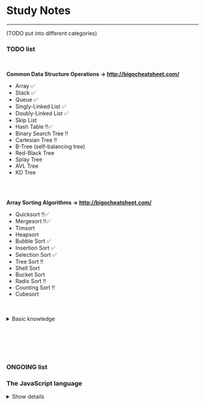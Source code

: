 # Study Notes
---
(TODO put into different categories)

### TODO list

<br />

**Common Data Structure Operations -> http://bigocheatsheet.com/**
      
* Array ✅
* Stack ✅
* Queue ✅
* Singly-Linked List ✅
* Doubly-Linked List ✅
* Skip List
* Hash Table ‼️✅
* Binary Search Tree ‼️
* Cartesian Tree ‼️
* B-Tree (self-balancing tree)
* Red-Black Tree
* Splay Tree
* AVL Tree
* KD Tree


<br />
<br />

**Array Sorting Algorithms -> http://bigocheatsheet.com/**

* Quicksort ‼️✅
* Mergesort ‼️✅
* Timsort
* Heapsort
* Bubble Sort ✅
* Insertion Sort ✅
* Selection Sort ✅
* Tree Sort ‼️
* Shell Sort
* Bucket Sort
* Radix Sort ‼️
* Counting Sort	‼️
* Cubesort



<br />
<br />


<details>
  <summary>
    Basic knowledge
  </summary>
  
* HTTP ✅
* REST - exposes Resources which represent DATA ✅
* SOAP - exposes Operations which represent Logic ✅
* A/B testing https://vwo.com/ab-testing/ ✅
* Redis: [Redis](https://www.youtube.com/watch?v=Hbt56gFj998), [Redis+Nodejs](https://www.youtube.com/watch?v=9S-mphgE5fA) ✅

* CURL
* HTTP 2.0 (Bidirectional) https://http2.github.io/faq/
  - HPACK Header compression
  - Server-side resource pushing
  - Multiplexing via streams and frames
  - Client/server prioritization
* HTTPS
* Socket
* SSL / OpenSSL
* Web Latency
* TCP
* UDP
* IP
* (QUIC protocol)
* Microservices https://www.youtube.com/watch?v=CZ3wIuvmHeM

</details>


<br />
<br />
<br />
<br />
<br />


### ONGOING list

### The JavaScript language
<details>
  <summary>
    Show details
  </summary>
  
```javascript
// get content as markdown format from this page https://javascript.info/
const textContent = (Object.values(document.querySelectorAll('.list__item'))).map( (e) => {
  let out = `##### ${e.querySelector('.list__link').textContent} \n`;
  e.querySelectorAll('.list-sub__link').forEach( (sub) => {
    out += `* [${sub.textContent}](${sub.href}) \n`;
  });
  return out;
});
console.log(textContent.toString());
```
<details>
  <summary>
    Show details
  </summary>
  
##### An introduction
* [An Introduction to JavaScript](https://javascript.info/intro)✅
* [Code editors](https://javascript.info/code-editors)✅
* [Developer console](https://javascript.info/devtools)✅
##### JavaScript Fundamentals
* [Hello, world!](https://javascript.info/hello-world)✅
* [Code structure](https://javascript.info/structure)✅
* [The modern mode, "use strict"](https://javascript.info/strict-mode)✅
* [Variables](https://javascript.info/variables)✅
* [Data types](https://javascript.info/types)
* [Type Conversions](https://javascript.info/type-conversions)✅
* [Operators](https://javascript.info/operators)✅
* [Comparisons](https://javascript.info/comparison)✅
* [Interaction: alert, prompt, confirm](https://javascript.info/alert-prompt-confirm)✅
* [Conditional operators: if, '?'](https://javascript.info/ifelse)✅
* [Logical operators](https://javascript.info/logical-operators)✅
* [Loops: while and for](https://javascript.info/while-for)✅
* [The "switch" statement](https://javascript.info/switch)✅
* [Functions](https://javascript.info/function-basics)✅
* [Function expressions and arrows](https://javascript.info/function-expressions-arrows)✅
* [JavaScript specials](https://javascript.info/javascript-specials)✅
##### Code quality
* [Debugging in Chrome](https://javascript.info/debugging-chrome)
* [Coding style](https://javascript.info/coding-style)
* [Comments](https://javascript.info/comments)
* [Ninja code](https://javascript.info/ninja-code)
* [Automated testing with mocha](https://javascript.info/testing-mocha)
* [Polyfills](https://javascript.info/polyfills)
##### Objects: the basics
* [Objects](https://javascript.info/object)
* [Garbage collection](https://javascript.info/garbage-collection)
* [Symbol type](https://javascript.info/symbol)
* [Object methods, "this"](https://javascript.info/object-methods)
* [Object to primitive conversion](https://javascript.info/object-toprimitive)
* [Constructor, operator "new"](https://javascript.info/constructor-new)
##### Data types
* [Methods of primitives](https://javascript.info/primitives-methods)
* [Numbers](https://javascript.info/number)
* [Strings](https://javascript.info/string)
* [Arrays](https://javascript.info/array)
* [Array methods](https://javascript.info/array-methods)
* [Iterables](https://javascript.info/iterable)
* [Map, Set, WeakMap and WeakSet](https://javascript.info/map-set-weakmap-weakset)
* [Object.keys, values, entries](https://javascript.info/keys-values-entries)
* [Destructuring assignment](https://javascript.info/destructuring-assignment)
* [Date and time](https://javascript.info/date)
* [JSON methods, toJSON](https://javascript.info/json)
##### Advanced working with functions
* [Recursion and stack](https://javascript.info/recursion)
* [Rest parameters and spread operator](https://javascript.info/rest-parameters-spread-operator)
* [Closure](https://javascript.info/closure)
* [The old "var"](https://javascript.info/var)
* [Global object](https://javascript.info/global-object)
* [Function object, NFE](https://javascript.info/function-object)
* [The "new Function" syntax](https://javascript.info/new-function)
* [Scheduling: setTimeout and setInterval](https://javascript.info/settimeout-setinterval)
* [Decorators and forwarding, call/apply](https://javascript.info/call-apply-decorators)
* [Function binding](https://javascript.info/bind)
* [Currying and partials](https://javascript.info/currying-partials)
* [Arrow functions revisited](https://javascript.info/arrow-functions)
##### Objects, classes, inheritance
* [Property flags and descriptors](https://javascript.info/property-descriptors)
* [Property getters and setters](https://javascript.info/property-accessors)
* [Prototypal inheritance](https://javascript.info/prototype-inheritance)
* [F.prototype](https://javascript.info/function-prototype)
* [Native prototypes](https://javascript.info/native-prototypes)
* [Methods for prototypes](https://javascript.info/prototype-methods)
* [Class patterns](https://javascript.info/class-patterns)
* [Classes](https://javascript.info/class)
* [Class inheritance, super](https://javascript.info/class-inheritance)
* [Class checking: "instanceof"](https://javascript.info/instanceof)
* [Mixins](https://javascript.info/mixins)
##### Error handling
* [Error handling, "try..catch"](https://javascript.info/try-catch)
* [Custom errors, extending Error](https://javascript.info/custom-errors)
##### Document
* [Browser environment, specs](https://javascript.info/browser-environment)
* [DOM tree](https://javascript.info/dom-nodes)
* [Walking the DOM](https://javascript.info/dom-navigation)
* [Searching: getElement* and querySelector*](https://javascript.info/searching-elements-dom)
* [Node properties: type, tag and contents](https://javascript.info/basic-dom-node-properties)
* [Attributes and properties](https://javascript.info/dom-attributes-and-properties)
* [Modifying the document](https://javascript.info/modifying-document)
* [Styles and classes](https://javascript.info/styles-and-classes)
* [Element size and scrolling](https://javascript.info/size-and-scroll)
* [Window sizes and scrolling](https://javascript.info/size-and-scroll-window)
* [Coordinates](https://javascript.info/coordinates)
##### Introduction into Events
* [Introduction to browser events](https://javascript.info/introduction-browser-events)
* [Bubbling and capturing](https://javascript.info/bubbling-and-capturing)
* [Event delegation](https://javascript.info/event-delegation)
* [Browser default actions](https://javascript.info/default-browser-action)
* [Dispatching custom events](https://javascript.info/dispatch-events)
##### Events in details
* [Mouse events basics](https://javascript.info/mouse-events-basics)
* [Moving: mouseover/out, mouseenter/leave](https://javascript.info/mousemove-mouseover-mouseout-mouseenter-mouseleave)
* [Drag'n'Drop with mouse events](https://javascript.info/mouse-drag-and-drop)
* [Keyboard: keydown and keyup](https://javascript.info/keyboard-events)
* [Scrolling](https://javascript.info/onscroll)
* [Page lifecycle: DOMContentLoaded, load, beforeunload, unload](https://javascript.info/onload-ondomcontentloaded)
* [Resource loading: onload and onerror](https://javascript.info/onload-onerror)
##### Forms, controls
* [Form properties and methods](https://javascript.info/form-elements)
* [Focusing: focus/blur](https://javascript.info/focus-blur)
* [Events: change, input, cut, copy, paste](https://javascript.info/events-change-input)
* [Form submission: event and method submit](https://javascript.info/forms-submit)
##### Animation
* [Bezier curve](https://javascript.info/bezier-curve)
* [CSS-animations](https://javascript.info/css-animations)
* [JavaScript animations](https://javascript.info/js-animation)
##### Frames and windows
* [Popups and window methods](https://javascript.info/popup-windows)
* [Cross-window communication](https://javascript.info/cross-window-communication)
* [The clickjacking attack](https://javascript.info/clickjacking)
##### Regular expressions
* [Patterns and flags](https://javascript.info/regexp-introduction)
* [Methods of RegExp and String](https://javascript.info/regexp-methods)
* [Character classes](https://javascript.info/regexp-character-classes)
* [Escaping, special characters](https://javascript.info/regexp-escaping)
* [Sets and ranges [...]](https://javascript.info/regexp-character-sets-and-ranges)
* [The unicode flag](https://javascript.info/regexp-unicode)
* [Quantifiers +, *, ? and {n}](https://javascript.info/regexp-quantifiers)
* [Greedy and lazy quantifiers](https://javascript.info/regexp-greedy-and-lazy)
* [Capturing groups](https://javascript.info/regexp-groups)
* [Backreferences: \n and $n](https://javascript.info/regexp-backreferences)
* [Alternation (OR) |](https://javascript.info/regexp-alternation)
* [String start ^ and finish $](https://javascript.info/regexp-anchors)
* [Multiline mode, flag "m"](https://javascript.info/regexp-multiline-mode)
* [Lookahead (in progress)](https://javascript.info/regexp-lookahead)
* [Infinite backtracking problem](https://javascript.info/regexp-infinite-backtracking-problem)
##### Promises, async/await
* [Introduction: callbacks](https://javascript.info/callbacks)
* [Promise](https://javascript.info/promise-basics)
* [Promises chaining](https://javascript.info/promise-chaining)
* [Promise API](https://javascript.info/promise-api)
* [Async/await](https://javascript.info/async-await)

</details>


